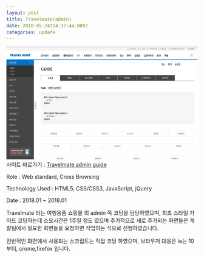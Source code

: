 ```yaml
---
layout: post
title: Travelmate(admin)
date: 2018-05-24T14:37:44.000Z
categories: update
---
```


<img src="/images/fulls/travelMate_admin.jpg" class="fit image">
사이트 바로가기 :   <a href="#" title="비공개입니다." target="blank" class="go_link">Travelmate admin guide</a>

Role : Web standard, Cross Browsing

Technology Used : HTML5, CSS/CSS3, JavaScript, jQuery

Date :  2018.01 ~ 2018.01

Travelmate 라는 여행용품 쇼핑몰 의 admin 쪽 코딩을 담당하였으며, 최초 스타일 가이드 코딩하는데 소요시간은
1주일 정도 였으며 추가적으로 새로 추가되는 화면들은 개발팀에서 필요한 화면들을 요청하면 작업하는 식으로 진행하였습니다.

전반적인 화면에서 사용되는 스크립트는 직접 코딩 하였으며, 브라우저 대응은 ie는 10부터, crome,firefox 입니다.